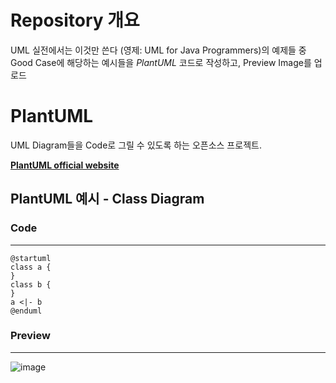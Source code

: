 # Repository 개요

UML 실전에서는 이것만 쓴다 (영제: UML for Java Programmers)의 예제들 중\
Good Case에 해당하는 예시들을 _PlantUML_ 코드로 작성하고, Preview Image를 업로드

# PlantUML

UML Diagram들을 Code로 그릴 수 있도록 하는 오픈소스 프로젝트.

**[PlantUML official website](https://plantuml.com/ko/)**

## PlantUML 예시 - Class Diagram

### Code

---

```
@startuml
class a {
}
class b {
}
a <|- b
@enduml
```

### Preview

---

![image](https://user-images.githubusercontent.com/12408453/182754815-88dddc94-46b5-4e65-bbd8-e3452705b2c0.png)
